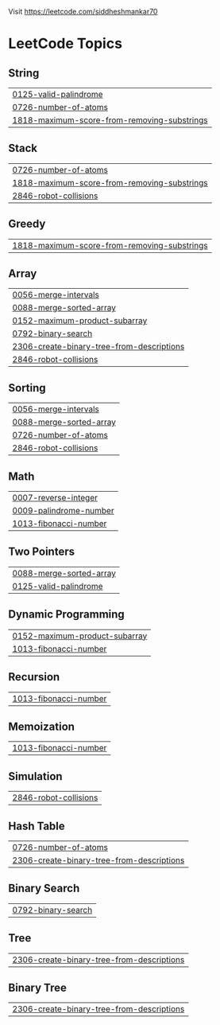 Visit https://leetcode.com/siddheshmankar70

<!---LeetCode Topics Start-->
# LeetCode Topics
## String
|  |
| ------- |
| [0125-valid-palindrome](https://github.com/SiddheshMankar/leetcode/tree/master/0125-valid-palindrome) |
| [0726-number-of-atoms](https://github.com/SiddheshMankar/leetcode/tree/master/0726-number-of-atoms) |
| [1818-maximum-score-from-removing-substrings](https://github.com/SiddheshMankar/leetcode/tree/master/1818-maximum-score-from-removing-substrings) |
## Stack
|  |
| ------- |
| [0726-number-of-atoms](https://github.com/SiddheshMankar/leetcode/tree/master/0726-number-of-atoms) |
| [1818-maximum-score-from-removing-substrings](https://github.com/SiddheshMankar/leetcode/tree/master/1818-maximum-score-from-removing-substrings) |
| [2846-robot-collisions](https://github.com/SiddheshMankar/leetcode/tree/master/2846-robot-collisions) |
## Greedy
|  |
| ------- |
| [1818-maximum-score-from-removing-substrings](https://github.com/SiddheshMankar/leetcode/tree/master/1818-maximum-score-from-removing-substrings) |
## Array
|  |
| ------- |
| [0056-merge-intervals](https://github.com/SiddheshMankar/leetcode/tree/master/0056-merge-intervals) |
| [0088-merge-sorted-array](https://github.com/SiddheshMankar/leetcode/tree/master/0088-merge-sorted-array) |
| [0152-maximum-product-subarray](https://github.com/SiddheshMankar/leetcode/tree/master/0152-maximum-product-subarray) |
| [0792-binary-search](https://github.com/SiddheshMankar/leetcode/tree/master/0792-binary-search) |
| [2306-create-binary-tree-from-descriptions](https://github.com/SiddheshMankar/leetcode/tree/master/2306-create-binary-tree-from-descriptions) |
| [2846-robot-collisions](https://github.com/SiddheshMankar/leetcode/tree/master/2846-robot-collisions) |
## Sorting
|  |
| ------- |
| [0056-merge-intervals](https://github.com/SiddheshMankar/leetcode/tree/master/0056-merge-intervals) |
| [0088-merge-sorted-array](https://github.com/SiddheshMankar/leetcode/tree/master/0088-merge-sorted-array) |
| [0726-number-of-atoms](https://github.com/SiddheshMankar/leetcode/tree/master/0726-number-of-atoms) |
| [2846-robot-collisions](https://github.com/SiddheshMankar/leetcode/tree/master/2846-robot-collisions) |
## Math
|  |
| ------- |
| [0007-reverse-integer](https://github.com/SiddheshMankar/leetcode/tree/master/0007-reverse-integer) |
| [0009-palindrome-number](https://github.com/SiddheshMankar/leetcode/tree/master/0009-palindrome-number) |
| [1013-fibonacci-number](https://github.com/SiddheshMankar/leetcode/tree/master/1013-fibonacci-number) |
## Two Pointers
|  |
| ------- |
| [0088-merge-sorted-array](https://github.com/SiddheshMankar/leetcode/tree/master/0088-merge-sorted-array) |
| [0125-valid-palindrome](https://github.com/SiddheshMankar/leetcode/tree/master/0125-valid-palindrome) |
## Dynamic Programming
|  |
| ------- |
| [0152-maximum-product-subarray](https://github.com/SiddheshMankar/leetcode/tree/master/0152-maximum-product-subarray) |
| [1013-fibonacci-number](https://github.com/SiddheshMankar/leetcode/tree/master/1013-fibonacci-number) |
## Recursion
|  |
| ------- |
| [1013-fibonacci-number](https://github.com/SiddheshMankar/leetcode/tree/master/1013-fibonacci-number) |
## Memoization
|  |
| ------- |
| [1013-fibonacci-number](https://github.com/SiddheshMankar/leetcode/tree/master/1013-fibonacci-number) |
## Simulation
|  |
| ------- |
| [2846-robot-collisions](https://github.com/SiddheshMankar/leetcode/tree/master/2846-robot-collisions) |
## Hash Table
|  |
| ------- |
| [0726-number-of-atoms](https://github.com/SiddheshMankar/leetcode/tree/master/0726-number-of-atoms) |
| [2306-create-binary-tree-from-descriptions](https://github.com/SiddheshMankar/leetcode/tree/master/2306-create-binary-tree-from-descriptions) |
## Binary Search
|  |
| ------- |
| [0792-binary-search](https://github.com/SiddheshMankar/leetcode/tree/master/0792-binary-search) |
## Tree
|  |
| ------- |
| [2306-create-binary-tree-from-descriptions](https://github.com/SiddheshMankar/leetcode/tree/master/2306-create-binary-tree-from-descriptions) |
## Binary Tree
|  |
| ------- |
| [2306-create-binary-tree-from-descriptions](https://github.com/SiddheshMankar/leetcode/tree/master/2306-create-binary-tree-from-descriptions) |
<!---LeetCode Topics End-->